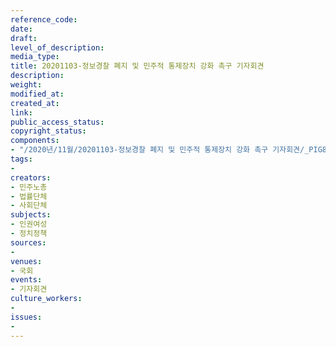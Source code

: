 ```yaml
---
reference_code: 
date: 
draft: 
level_of_description: 
media_type: 
title: 20201103-정보경찰 폐지 및 민주적 통제장치 강화 촉구 기자회견
description: 
weight: 
modified_at: 
created_at: 
link: 
public_access_status: 
copyright_status: 
components:
- "/2020년/11월/20201103-정보경찰 폐지 및 민주적 통제장치 강화 촉구 기자회견/_PIG8531.JPG"
tags:
- 
creators:
- 민주노총
- 법률단체
- 사회단체
subjects:
- 인권여성
- 정치정책
sources:
- 
venues:
- 국회
events:
- 기자회견
culture_workers:
- 
issues:
- 
---
```

